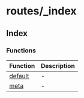 # routes/\_index

## Index

### Functions

| Function | Description |
| :------ | :------ |
| [default](functions/default.md) | - |
| [meta](functions/meta.md) | - |
